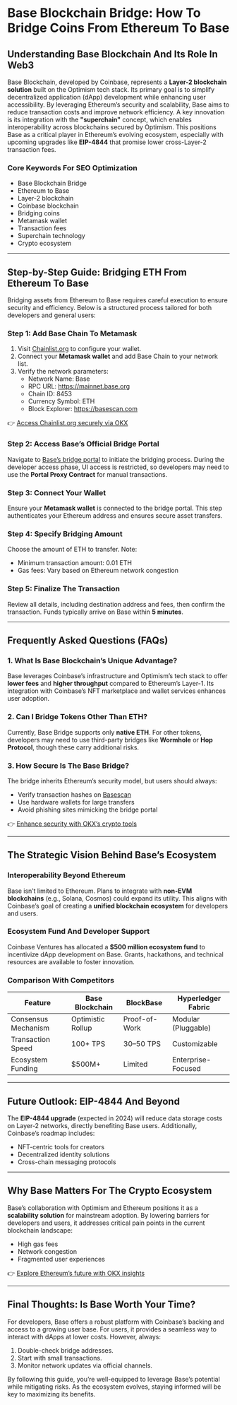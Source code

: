 # Base Blockchain Bridge: How To Bridge Coins From Ethereum To Base  

## Understanding Base Blockchain And Its Role In Web3  

Base Blockchain, developed by Coinbase, represents a **Layer-2 blockchain solution** built on the Optimism tech stack. Its primary goal is to simplify decentralized application (dApp) development while enhancing user accessibility. By leveraging Ethereum’s security and scalability, Base aims to reduce transaction costs and improve network efficiency. A key innovation is its integration with the **"superchain"** concept, which enables interoperability across blockchains secured by Optimism. This positions Base as a critical player in Ethereum’s evolving ecosystem, especially with upcoming upgrades like **EIP-4844** that promise lower cross-Layer-2 transaction fees.  

### Core Keywords For SEO Optimization  
- Base Blockchain Bridge  
- Ethereum to Base  
- Layer-2 blockchain  
- Coinbase blockchain  
- Bridging coins  
- Metamask wallet  
- Transaction fees  
- Superchain technology  
- Crypto ecosystem  

---

## Step-by-Step Guide: Bridging ETH From Ethereum To Base  

Bridging assets from Ethereum to Base requires careful execution to ensure security and efficiency. Below is a structured process tailored for both developers and general users:  

### Step 1: Add Base Chain To Metamask  
1. Visit [Chainlist.org](https://chainlist.org/chain/8453) to configure your wallet.  
2. Connect your **Metamask wallet** and add Base Chain to your network list.  
3. Verify the network parameters:  
   - Network Name: Base  
   - RPC URL: https://mainnet.base.org  
   - Chain ID: 8453  
   - Currency Symbol: ETH  
   - Block Explorer: https://basescan.com  

👉 [Access Chainlist.org securely via OKX](https://bit.ly/okx-bonus)  

### Step 2: Access Base’s Official Bridge Portal  
Navigate to [Base’s bridge portal](http://bridge.base.org/deposit) to initiate the bridging process. During the developer access phase, UI access is restricted, so developers may need to use the **Portal Proxy Contract** for manual transactions.  

### Step 3: Connect Your Wallet  
Ensure your **Metamask wallet** is connected to the bridge portal. This step authenticates your Ethereum address and ensures secure asset transfers.  

### Step 4: Specify Bridging Amount  
Choose the amount of ETH to transfer. Note:  
- Minimum transaction amount: 0.01 ETH  
- Gas fees: Vary based on Ethereum network congestion  

### Step 5: Finalize The Transaction  
Review all details, including destination address and fees, then confirm the transaction. Funds typically arrive on Base within **5 minutes**.  

---

## Frequently Asked Questions (FAQs)  

### 1. What Is Base Blockchain’s Unique Advantage?  
Base leverages Coinbase’s infrastructure and Optimism’s tech stack to offer **lower fees** and **higher throughput** compared to Ethereum’s Layer-1. Its integration with Coinbase’s NFT marketplace and wallet services enhances user adoption.  

### 2. Can I Bridge Tokens Other Than ETH?  
Currently, Base Bridge supports only **native ETH**. For other tokens, developers may need to use third-party bridges like **Wormhole** or **Hop Protocol**, though these carry additional risks.  

### 3. How Secure Is The Base Bridge?  
The bridge inherits Ethereum’s security model, but users should always:  
- Verify transaction hashes on [Basescan](https://basescan.com)  
- Use hardware wallets for large transfers  
- Avoid phishing sites mimicking the bridge portal  

👉 [Enhance security with OKX’s crypto tools](https://bit.ly/okx-bonus)  

---

## The Strategic Vision Behind Base’s Ecosystem  

### Interoperability Beyond Ethereum  
Base isn’t limited to Ethereum. Plans to integrate with **non-EVM blockchains** (e.g., Solana, Cosmos) could expand its utility. This aligns with Coinbase’s goal of creating a **unified blockchain ecosystem** for developers and users.  

### Ecosystem Fund And Developer Support  
Coinbase Ventures has allocated a **$500 million ecosystem fund** to incentivize dApp development on Base. Grants, hackathons, and technical resources are available to foster innovation.  

### Comparison With Competitors  
| Feature                | Base Blockchain | BlockBase      | Hyperledger Fabric |  
|------------------------|-----------------|----------------|---------------------|  
| Consensus Mechanism    | Optimistic Rollup | Proof-of-Work | Modular (Pluggable) |  
| Transaction Speed      | 100+ TPS        | 30–50 TPS      | Customizable        |  
| Ecosystem Funding      | $500M+          | Limited        | Enterprise-Focused  |  

---

## Future Outlook: EIP-4844 And Beyond  
The **EIP-4844 upgrade** (expected in 2024) will reduce data storage costs on Layer-2 networks, directly benefiting Base users. Additionally, Coinbase’s roadmap includes:  
- NFT-centric tools for creators  
- Decentralized identity solutions  
- Cross-chain messaging protocols  

---

## Why Base Matters For The Crypto Ecosystem  

Base’s collaboration with Optimism and Ethereum positions it as a **scalability solution** for mainstream adoption. By lowering barriers for developers and users, it addresses critical pain points in the current blockchain landscape:  
- High gas fees  
- Network congestion  
- Fragmented user experiences  

👉 [Explore Ethereum’s future with OKX insights](https://bit.ly/okx-bonus)  

---

## Final Thoughts: Is Base Worth Your Time?  

For developers, Base offers a robust platform with Coinbase’s backing and access to a growing user base. For users, it provides a seamless way to interact with dApps at lower costs. However, always:  
1. Double-check bridge addresses.  
2. Start with small transactions.  
3. Monitor network updates via official channels.  

By following this guide, you’re well-equipped to leverage Base’s potential while mitigating risks. As the ecosystem evolves, staying informed will be key to maximizing its benefits.